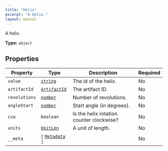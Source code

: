 ```yaml
---
title: "Helix"
excerpt: "A helix."
layout: manual
---
```


A helix.

**Type:** `object`





## Properties

| Property | Type | Description | Required |
|----------|------|-------------|----------|
| `value` |[`string`](/docs/kcl/types/string)| The id of the helix. | No |
| `artifactId` |[`ArtifactId`](/docs/kcl/types/ArtifactId)| The artifact ID. | No |
| `revolutions` |[`number`](/docs/kcl/types/number)| Number of revolutions. | No |
| `angleStart` |[`number`](/docs/kcl/types/number)| Start angle (in degrees). | No |
| `ccw` |`boolean`| Is the helix rotation counter clockwise? | No |
| `units` |[`UnitLen`](/docs/kcl/types/UnitLen)| A unit of length. | No |
| `__meta` |`[` [`Metadata`](/docs/kcl/types/Metadata) `]`|  | No |


